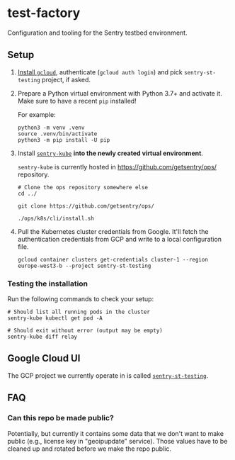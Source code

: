 # test-factory

Configuration and tooling for the Sentry testbed environment.

## Setup

1. [Install `gcloud`](https://cloud.google.com/sdk/docs/install), authenticate (`gcloud auth login`) and pick `sentry-st-testing` project, if asked.


1. Prepare a Python virtual environment with Python 3.7+ and activate it. Make sure to have a recent `pip` installed!

   For example:

   ```
   python3 -m venv .venv
   source .venv/bin/activate
   python3 -m pip install -U pip
   ```

1. Install [`sentry-kube`](https://github.com/getsentry/ops/tree/master/k8s/cli) **into the newly created virtual environment**.

   `sentry-kube` is currently hosted in https://github.com/getsentry/ops/ repository.

   ```
   # Clone the ops repository somewhere else
   cd ../
   
   git clone https://github.com/getsentry/ops/

   ./ops/k8s/cli/install.sh
   ```
   
1. Pull the Kubernetes cluster credentials from Google. It'll fetch the authentication credentials from GCP and write to a local configuration file.

   ```
   gcloud container clusters get-credentials cluster-1 --region europe-west3-b --project sentry-st-testing
   ```

### Testing the installation

Run the following commands to check your setup:

```
# Should list all running pods in the cluster
sentry-kube kubectl get pod -A

# Should exit without error (output may be empty)
sentry-kube diff relay
```

## Google Cloud UI

The GCP project we currently operate in is called [`sentry-st-testing`](https://console.cloud.google.com/home/dashboard?project=sentry-st-testing).

## FAQ

### Can this repo be made public?

Potentially, but currently it contains some data that we don't want to make public (e.g., license key in "geoipupdate" service). Those values have to be cleaned up and rotated before we make the repo public.
